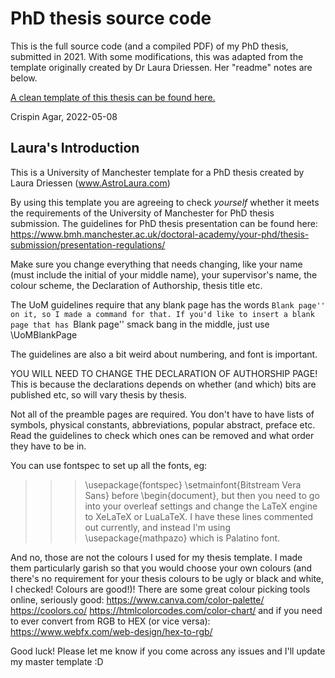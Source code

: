 # PhD thesis source code

This is the full source code (and a compiled PDF) of my PhD thesis, submitted in 2021. With some modifications, this was adapted from the template originally created by Dr Laura Driessen. Her "readme" notes are below.

[A clean template of this thesis can be found here.](https://github.com/crispinagar/thesis-template)

Crispin Agar, 2022-05-08



## Laura's Introduction

This is a University of Manchester template for a PhD thesis created by Laura Driessen (www.AstroLaura.com)

By using this template you are agreeing to check *yourself* whether it meets the requirements of the University of Manchester for PhD thesis submission. The guidelines for PhD thesis presentation can be found here: https://www.bmh.manchester.ac.uk/doctoral-academy/your-phd/thesis-submission/presentation-regulations/

Make sure you change everything that needs changing, like your name (must include the initial of your middle name), your supervisor's name, the colour scheme, the Declaration of Authorship, thesis title etc.

The UoM guidelines require that any blank page has the words ``Blank page'' on it, so I made a command for that. If you'd like to insert a blank page that has ``Blank page'' smack bang in the middle, just use \UoMBlankPage

The guidelines are also a bit weird about numbering, and font is important.

YOU WILL NEED TO CHANGE THE DECLARATION OF AUTHORSHIP PAGE! This is because the declarations depends on whether (and which) bits are published etc, so will vary thesis by thesis.

Not all of the preamble pages are required. You don't have to have lists of symbols, physical constants, abbreviations, popular abstract, preface etc. Read the guidelines to check which ones can be removed and what order they have to be in.

You can use fontspec to set up all the fonts, eg:
>>> \usepackage{fontspec}
>>> \setmainfont{Bitstream Vera Sans}
before \begin{document}, but then you need to go into your overleaf settings and change the LaTeX engine to XeLaTeX or LuaLaTeX. I have these lines commented out currently, and instead I'm using \usepackage{mathpazo} which is Palatino font.

And no, those are not the colours I used for my thesis template. I made them particularly garish so that you would choose your own colours (and there's no requirement for your thesis colours to be ugly or black and white, I checked! Colours are good!)! There are some great colour picking tools online, seriously good:
https://www.canva.com/color-palette/
https://coolors.co/
https://htmlcolorcodes.com/color-chart/
and if you need to ever convert from RGB to HEX (or vice versa):
https://www.webfx.com/web-design/hex-to-rgb/

Good luck!  Please let me know if you come across any issues and I'll update my master template :D
